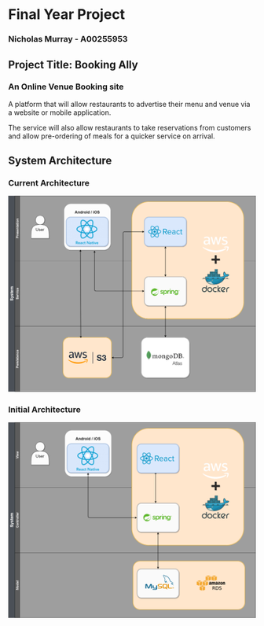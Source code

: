 # Final Year Project
### Nicholas Murray - A00255953


## Project Title: Booking Ally
### An Online Venue Booking site
A platform that will allow restaurants to advertise their menu and venue via a website or mobile application. 

The service will also allow restaurants to take reservations from customers and allow pre-ordering of meals for a quicker service on arrival.

## System Architecture
### Current Architecture
![System Architecture](/Resources/system-architecture-revised.png)

### Initial Architecture
![System Architecture init ](/Resources/system-architecture-initial.png)
